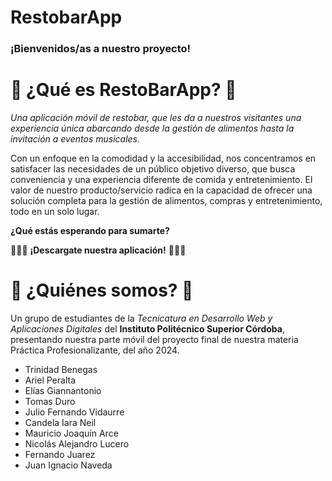 # RestobarApp
### ¡Bienvenidos/as a nuestro proyecto!

# 🍛 ¿Qué es RestoBarApp? 🍛

_Una aplicación móvil de restobar, que les da a nuestros visitantes una experiencia única abarcando desde la gestión de alimentos hasta la invitación a eventos musicales._

Con un enfoque en la comodidad y la accesibilidad, nos concentramos en satisfacer las necesidades de un público objetivo diverso, que busca conveniencia y una experiencia diferente de comida y entretenimiento. El valor de nuestro producto/servicio radica en la capacidad de ofrecer una solución completa para la gestión de alimentos, compras y entretenimiento, todo en un solo lugar.

**¿Qué estás esperando para sumarte?**

🍱🍲🍝 **¡Descargate nuestra aplicación!** 🍱🍲🍝


# 👤 ¿Quiénes somos? 👤

Un grupo de estudiantes de la _Tecnicatura en Desarrollo Web y Aplicaciones Digitales_ del **Instituto Politécnico Superior Córdoba**, presentando nuestra parte móvil del proyecto final de nuestra materia Práctica Profesionalizante, del año 2024.

- Trinidad Benegas
- Ariel Peralta
- Elías Giannantonio
- Tomas Duro
- Julio Fernando Vidaurre
- Candela Iara Neil
- Mauricio Joaquín Arce
- Nicolás Alejandro Lucero
- Fernando Juarez
- Juan Ignacio Naveda
